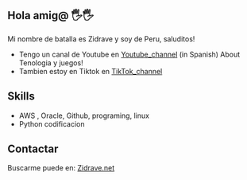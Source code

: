 ## Hola amig@  🖐️🖐️
Mi nombre de batalla es Zidrave y soy de Peru, saluditos!
* Tengo un canal de Youtube en [Youtube_channel](https://www.youtube.com/@zidrave) (in Spanish) About Tenologia y juegos!
* Tambien estoy en Tiktok en  [TikTok_channel](https://www.tiktok.com/@zidrave?lang=es)

## Skills
* AWS , Oracle, Github, programing, linux
* Python codificacion

## Contactar
Buscarme puede en: [Zidrave.net](https://zidrave.net)
